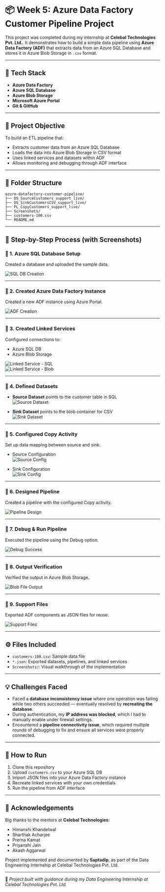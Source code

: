 # 📦 Week 5: Azure Data Factory Customer Pipeline Project

This project was completed during my internship at **Celebal Technologies Pvt. Ltd.**. It demonstrates how to build a simple data pipeline using **Azure Data Factory (ADF)** that extracts data from an Azure SQL Database and stores it in Azure Blob Storage in `.csv` format.

---

## 🧰 Tech Stack

- **Azure Data Factory**
- **Azure SQL Database**
- **Azure Blob Storage**
- **Microsoft Azure Portal**
- **Git & GitHub**

---

## 🎯 Project Objective

To build an ETL pipeline that:
- Extracts customer data from an Azure SQL Database
- Loads the data into Azure Blob Storage in CSV format
- Uses linked services and datasets within ADF
- Allows monitoring and debugging through ADF interface

---

## 📁 Folder Structure

```
azure-datafactory-customer-pipeline/
├── DS_SourceCustomers_support_live/
├── DS_SinkCustomersCSV_support_live/
├── PL_CopyCustomers_support_live/
├── Screenshots/
├── customers-100.csv
└── README.md
```

---

## 🧱 Step-by-Step Process (with Screenshots)

### 🔹 1. Azure SQL Database Setup

Created a database and uploaded the sample data.

![SQL DB Creation](Screenshots/sql-db-creation.png)

---

### 🔹 2. Created Azure Data Factory Instance

Created a new ADF instance using Azure Portal.

![ADF Creation](Screenshots/adf-creation.png)

---

### 🔹 3. Created Linked Services

Configured connections to:
- Azure SQL DB
- Azure Blob Storage

![Linked Service - SQL](Screenshots/linked-service_1.png)  
![Linked Service - Blob](Screenshots/linked-service_2.png)

---

### 🔹 4. Defined Datasets

- **Source Dataset** points to the customer table in SQL  
  ![Source Dataset](Screenshots/source-dataset.png)

- **Sink Dataset** points to the blob container for CSV  
  ![Sink Dataset](Screenshots/sink-dataset.png)

---

### 🔹 5. Configured Copy Activity

Set up data mapping between source and sink.

- Source Configuration  
  ![Source Config](Screenshots/copy-activity-config_source.png)

- Sink Configuration  
  ![Sink Config](Screenshots/copy-activity-config_sink.png)

---

### 🔹 6. Designed Pipeline

Created a pipeline with the configured Copy activity.

![Pipeline Design](Screenshots/pipeline-design.png)

---

### 🔹 7. Debug & Run Pipeline

Executed the pipeline using the Debug option.

![Debug Success](Screenshots/debug-success.png)

---

### 🔹 8. Output Verification

Verified the output in Azure Blob Storage.

![Blob File Output](Screenshots/blob-storage-file.png)

---

### 🔹 9. Support Files

Exported ADF components as JSON files for reuse.

![Support Files](Screenshots/support-files.png)

---

## ⚙️ Files Included

- `customers-100.csv`: Sample data file
- `*.json`: Exported datasets, pipelines, and linked services
- `Screenshots/`: Visual walkthrough of the implementation

---

## 💡 Challenges Faced

- Faced a **database inconsistency issue** where one operation was failing while two others succeeded — eventually resolved by **recreating the database**.
- During authentication, my **IP address was blocked**, which I had to manually enable under firewall settings.
- Encountered a **pipeline connectivity issue**, which required multiple rounds of debugging to fix and ensure all services were properly connected.

---

## 🚀 How to Run

1. Clone this repository
2. Upload `customers.csv` to your Azure SQL DB
3. Import JSON files into your Azure Data Factory instance
4. Recreate linked services with your own credentials
5. Run the pipeline from ADF interface

---

## 🙌 Acknowledgements

Big thanks to the mentors at **Celebal Technologies**:
- Himanshi Khandelwal
- Sharthak Acharjee
- Prerna Kamat
- Priyanshi Jain
- Akash Aggarwal

Project implemented and documented by **Saptadip**, as part of the Data Engineering Internship at Celebal Technologies Pvt. Ltd.

---

📌 *Project built with guidance during my Data Engineering Internship at Celebal Technologies Pvt. Ltd.*
